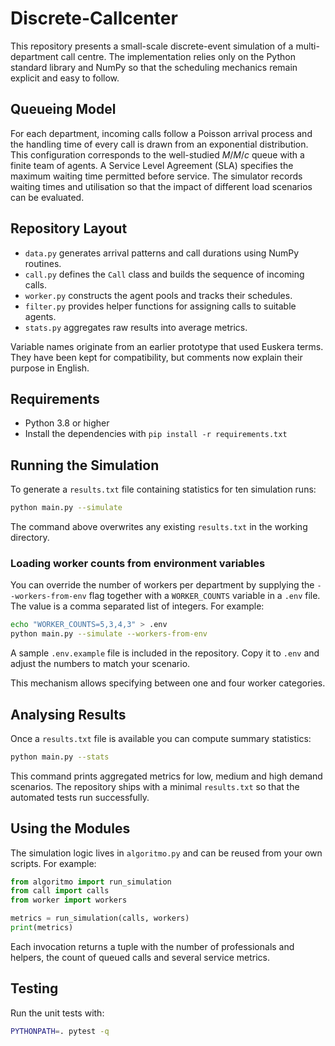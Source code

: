 # Discrete-Callcenter

This repository presents a small-scale discrete-event simulation of a multi-department call centre. The implementation relies only on the Python standard library and NumPy so that the scheduling mechanics remain explicit and easy to follow.

## Queueing Model

For each department, incoming calls follow a Poisson arrival process and the handling time of every call is drawn from an exponential distribution. This configuration corresponds to the well-studied $M/M/c$ queue with a finite team of agents. A Service Level Agreement (SLA) specifies the maximum waiting time permitted before service. The simulator records waiting times and utilisation so that the impact of different load scenarios can be evaluated.

## Repository Layout

* `data.py` generates arrival patterns and call durations using NumPy routines.
* `call.py` defines the `Call` class and builds the sequence of incoming calls.
* `worker.py` constructs the agent pools and tracks their schedules.
* `filter.py` provides helper functions for assigning calls to suitable agents.
* `stats.py` aggregates raw results into average metrics.

Variable names originate from an earlier prototype that used Euskera terms. They have been kept for compatibility, but comments now explain their purpose in English.

## Requirements

* Python 3.8 or higher
* Install the dependencies with `pip install -r requirements.txt`

## Running the Simulation

To generate a `results.txt` file containing statistics for ten simulation runs:

```bash
python main.py --simulate
```

The command above overwrites any existing `results.txt` in the working directory.

### Loading worker counts from environment variables

You can override the number of workers per department by supplying the
`--workers-from-env` flag together with a `WORKER_COUNTS` variable in a
`.env` file. The value is a comma separated list of integers. For example:

```bash
echo "WORKER_COUNTS=5,3,4,3" > .env
python main.py --simulate --workers-from-env
```

A sample `.env.example` file is included in the repository. Copy it to `.env`
and adjust the numbers to match your scenario.

This mechanism allows specifying between one and four worker categories.

## Analysing Results

Once a `results.txt` file is available you can compute summary statistics:

```bash
python main.py --stats
```

This command prints aggregated metrics for low, medium and high demand scenarios. The repository ships with a minimal `results.txt` so that the automated tests run successfully.

## Using the Modules

The simulation logic lives in `algoritmo.py` and can be reused from your own
scripts. For example:

```python
from algoritmo import run_simulation
from call import calls
from worker import workers

metrics = run_simulation(calls, workers)
print(metrics)
```

Each invocation returns a tuple with the number of professionals and helpers,
the count of queued calls and several service metrics.

## Testing

Run the unit tests with:

```bash
PYTHONPATH=. pytest -q
```


